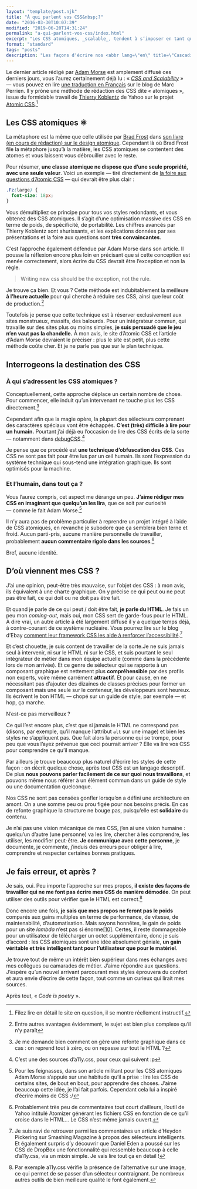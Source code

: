 ```yaml
---
layout: "template/post.njk"
title: "À qui parlent vos CSS&nbsp;?"
date: "2016-03-30T10:07:39"
modified: "2019-06-20T14:31:24"
permalink: "a-qui-parlent-vos-css/index.html"
excerpt: "Les CSS atomiques, _scalable_, tendent à sʼimposer en tant que concept. Leur usage est encore un brin complexe, mais leurs avantages sont nombreux. Pourtant, je ne parviens pas à avoir envie dʼessayer. Alors jʼétale mes réflexions ici."
format: "standard"
tags: "posts"
description: "Les façons dʼécrire nos <abbr lang=\"en\" title=\"Cascading StyleSheet\">CSS</abbr> se multiplient et se mélangent, me laissant une question sur le bout de la langue&nbsp;: pour qui écrit-on ces styles&nbsp;?"
---
```

Le dernier article rédigé par [Adam Morse](https://mrmrs.cc/) est amplement diffusé ces derniers jours, vous lʼaurez certainement déjà lu&nbsp;: «&nbsp;[_CSS and Scalability_](https://mrmrs.io/writing/2016/03/24/scalable-css/)&nbsp;» —&nbsp;vous pouvez en lire [une traduction en Français](https://blog.perrien.fr/css-et-evolutivite/) sur le blog de Marc Perrien. Il y prône une méthode de rédaction des CSS dite «&nbsp;atomiques&nbsp;», issue du formidable travail de [Thierry Koblentz](https://cssmojo.com/) de Yahoo sur le projet [Atomic CSS](https://acss.io/).[^1]

[^1]: Filez lire en détail le site en question, il se montre réellement instructif.



## Les CSS atomiques&nbsp;⚛

La métaphore est la même que celle utilisée par [Brad Frost](https://bradfrost.com/) dans [son livre (en cours de rédaction) sur le design atomique](https://atomicdesign.bradfrost.com/). Cependant là où Brad Frost file la métaphore jusquʼà la matière, les CSS atomiques se contentent des atomes et vous laissent vous débrouiller avec le reste.

Pour résumer, **une classe atomique ne dispose que dʼune seule propriété, avec une seule valeur**. Voici un exemple —&nbsp;tiré directement de [la foire aux questions dʼAtomic CSS](https://acss.io/frequently-asked-questions.html#how-is-atomic-css-different-than-using-inline-styles-)&nbsp;— qui devrait être plus clair&nbsp;:

```css
.Fz(large) {
  font-size: 18px;
}
```

Vous démultipliez ce principe pour tous vos styles redondants, et vous obtenez des CSS atomiques. Il sʼagit dʼune optimisation massive des CSS en terme de poids, de spécificité, de portabilité. Les chiffres avancés par Thierry Koblentz sont ahurissants, et les explications données par ses présentations et la foire aux questions sont **très convaincantes**.

Cʼest lʼapproche également défendue par Adam Morse dans son article. Il pousse la réflexion encore plus loin en précisant que si cette conception est menée correctement, alors écrire du CSS devrait être lʼexception et non la règle.

> Writing new css should be the exception, not the rule.

Je trouve ça bien. Et vous&nbsp;? Cette méthode est indubitablement la meilleure **à lʼheure actuelle** pour qui cherche à réduire ses CSS, ainsi que leur coût de production.[^2]

[^2]: Entre autres avantages évidemment, le sujet est bien plus complexe quʼil nʼy paraît



Toutefois je pense que cette technique est à réserver exclusivement aux sites monstrueux, massifs, des balourds. Pour un intégrateur commun, qui travaille sur des sites plus ou moins simples, **je suis persuadé que le jeu nʼen vaut pas la chandelle.** À mon avis, le site dʼAtomic CSS et lʼarticle dʼAdam Morse devraient le préciser&nbsp;: plus le site est petit, plus cette méthode coûte cher. Et je ne parle pas que sur le plan technique.

## Interrogeons la destination des CSS

### À qui sʼadressent les CSS atomiques&nbsp;?

Conceptuellement, cette approche déplace un certain nombre de chose. Pour commencer, elle induit quʼun intervenant ne touche plus les CSS directement.[^3]

[^3]: Je me demande bien comment on gère une refonte graphique dans ce cas : on reprend tout à zéro, ou on repasse sur tout le HTML ?



Cependant afin que la magie opère, la plupart des sélecteurs comprenant des caractères spéciaux vont être échappés. **Cʼest (très) difficile à lire pour un humain.** Pourtant jʼai déjà eu lʼoccasion de lire des CSS écrits de la sorte —&nbsp;notamment dans [debugCSS](https://github.com/yahoo/debugCSS/blob/master/debugCSS.css#L194).[^4]

[^4]: Cʼest une des sources dʼa11y.css, pour ceux qui suivent :p



Je pense que ce procédé est **une technique dʼobfuscation des CSS**. Ces CSS ne sont pas fait pour être lus par un œil humain. Ils sont lʼexpression du système technique qui sous-tend une intégration graphique. Ils sont optimisés pour la machine.

### Et lʼhumain, dans tout ça&nbsp;?

Vous lʼaurez compris, cet aspect me dérange un peu. **Jʼaime rédiger mes CSS en imaginant que quelquʼun les lira**, que ce soit par curiosité —&nbsp;comme le fait Adam Morse.[^5]

[^5]: Pour les feignasses, dans son article militant pour les CSS atomiques Adam Morse sʼappuie sur une habitude quʼil a prise : lire les CSS de certains sites, de bout en bout, pour apprendre des choses. Jʼaime beaucoup cette idée, je lʼai fait parfois. Cependant cela lui a inspiré dʼécrire moins de CSS :/



Il nʼy aura pas de problème particulier à reprendre un projet intégré à lʼaide de CSS atomiques, en revanche je subodore que ça semblera bien terne et froid. Aucun parti-pris, aucune manière personnelle de travailler, probablement **aucun commentaire rigolo dans les sources**.[^6]

[^6]: Probablement très peu de commentaires tout court dʼailleurs, lʼoutil de Yahoo intitulé Atomizer générant les fichiers CSS en fonction de ce quʼil croise dans le HTML… Le CSS nʼest même jamais ouvert.



Bref, aucune identité.

## Dʼoù viennent mes CSS&nbsp;?

Jʼai une opinion, peut-être très mauvaise, sur lʼobjet des CSS&nbsp;: à mon avis, ils équivalent à une charte graphique. On y précise ce qui peut ou ne peut pas être fait, ce qui doit ou ne doit pas être fait.

Et quand je parle de ce qui peut / doit être fait, **je parle du HTML**. Je fais un peu mon _coming-out_, mais oui, mon CSS sert de garde-fous pour le HTML. À dire vrai, un autre article à été largement diffusé il y a quelque temps déjà, à contre-courant de ce système nucléaire. Vous pourrez lire sur le blog dʼEbay [comment leur framework CSS les aide à renforcer lʼaccessibilité](https://www.ebaytechblog.com/2015/11/04/how-our-css-framework-helps-enforce-accessibility/).[^7]

[^7]: Je suis ravi de retrouver parmi les commentaires un article dʼHeydon Pickering sur Smashing Magazine à propos des sélecteurs intelligents. Et également surpris dʼy découvrir que Daniel Eden a poussé sur les CSS de DropBox une fonctionnalité qui ressemble beaucoup à celle dʼa11y.css, via un mixin simple. Je vais lire tout ça en détail !



Et cʼest chouette, je suis content de travailler de la sorte.Je ne suis jamais seul à intervenir, ni sur le HTML ni sur le CSS, et suis pourtant le seul intégrateur de métier dans mon équipe actuelle (comme dans la précédente lors de mon arrivée). Et ce genre de sélecteur qui se rapporte à un composant graphique est nettement plus **compréhensible** par des profils non experts, voire même carrément **attractif**. Et pour cause, en ne nécessitant pas dʼajouter des dizaines de classes précises pour former un composant mais une seule sur le conteneur, les développeurs sont heureux. Ils écrivent le bon HTML —&nbsp;chopé sur un guide de style, par exemple&nbsp;— et hop, ça marche.

Nʼest-ce pas merveilleux&nbsp;?

Ce qui lʼest encore plus, cʼest que si jamais le HTML ne correspond pas (disons, par exemple, quʼil manque lʼattribut `alt` sur une image) et bien les styles ne sʼappliquent pas. Que fait alors la personne qui se trompe, pour peu que vous lʼayez prévenue que ceci pourrait arriver&nbsp;? Elle va lire vos CSS pour comprendre ce quʼil manque.

Par ailleurs je trouve beaucoup plus naturel dʼécrire les styles de cette façon&nbsp;: on décrit quelque chose, après tout CSS est un langage descriptif. De plus **nous pouvons parler facilement de ce sur quoi nous travaillons**, et pouvons même nous référer à un élément commun dans un guide de style ou une documentation quelconque.

Nos CSS ne sont pas censées gonfler lorsquʼon a défini une architecture en amont. On a une somme peu ou prou figée pour nos besoins précis. En cas de refonte graphique la structure ne bouge pas, puisquʼelle est **solidaire** du contenu.

Je n’ai pas une vision mécanique de mes CSS, j’en ai une vision humaine&nbsp;: quelquʼun dʼautre (une personne) va les lire, chercher à les comprendre, les utiliser, les modifier peut-être. **Je communique avec cette personne**, je documente, je commente, jʼinduis des erreurs pour obliger à lire, comprendre et respecter certaines bonnes pratiques.

## Je fais erreur, et après&nbsp;?

Je sais, oui. Peu importe lʼapproche sur mes propos, **il existe des façons de travailler qui ne me font pas écrire mes CSS de manière démodée**. On peut utiliser des outils pour vérifier que le HTML est correct.[^9]

[^9]: Par exemple a11y.css vérifie la présence de lʼalternative sur une image, ce qui permet de se passer dʼun sélecteur contraignant. De nombreux autres outils de bien meilleure qualité le font également.



Donc encore une fois, **je sais que mes propos ne feront pas le poids** comparés aux gains multiples en terme de performance, de vitesse, de maintenabilité, dʼautomatisation. Mais soyons honnêtes, le gain de poids pour un site _lambda_ nʼest pas si énorme[\[10\]](https://www.ffoodd.fr/a-qui-parlent-vos-css/#note-10 "Les chiffres avancés par Thierry Koblentz sont issus de sites très, très gros, pour lesquels les gains sont forcément énormes. Un site vitrine pour la boulangerie du coin aura assez peu à y gagner par rapport à une feuille de styles légère et précise, je pense."). Certes, il reste dommageable pour un utilisateur de télécharger un octet supplémentaire, donc je suis dʼaccord&nbsp;: les CSS atomiques sont une idée absolument géniale, **un gain véritable et très intelligent tant pour lʼutilisateur que pour le matériel**.

Je trouve tout de même un intérêt bien supérieur dans mes échanges avec mes collègues ou camarades de métier. Jʼaime répondre aux questions. Jʼespère quʼun nouvel arrivant parcourant mes styles éprouvera du confort et aura envie dʼécrire de cette façon, tout comme un curieux qui lirait mes sources.

Après tout, «&nbsp;_Code is poetry_&nbsp;».
